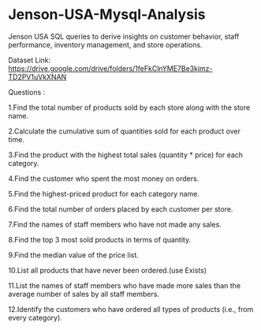 # Jenson-USA-Mysql-Analysis

Jenson USA
SQL queries to derive insights on customer behavior, staff performance, inventory management, and store operations.

Dataset Link: https://drive.google.com/drive/folders/1feFkClnYME7Be3kjmz-TD2PV1uVkXNAN

Questions : 

1.Find the total number of products sold by each store along with the store name.

2.Calculate the cumulative sum of quantities sold for each product over time.

3.Find the product with the highest total sales (quantity * price) for each category.

4.Find the customer who spent the most money on orders.

5.Find the highest-priced product for each category name.

6.Find the total number of orders placed by each customer per store.

7.Find the names of staff members who have not made any sales.

8.Find the top 3 most sold products in terms of quantity.

9.Find the median value of the price list. 

10.List all products that have never been ordered.(use Exists)

11.List the names of staff members who have made more sales than the average number of sales by all staff members.

12.Identify the customers who have ordered all types of products (i.e., from every category).

 
